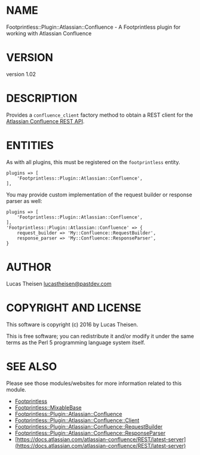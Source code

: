# NAME

Footprintless::Plugin::Atlassian::Confluence - A Footprintless plugin for working with Atlassian Confluence

# VERSION

version 1.02

# DESCRIPTION

Provides a `confluence_client` factory method to obtain a REST client for the 
[Atlassian Confluence REST API](https://developer.atlassian.com/confdev/confluence-server-rest-api).

# ENTITIES

As with all plugins, this must be registered on the `footprintless` entity.  

    plugins => [
        'Footprintless::Plugin::Atlassian::Confluence',
    ],

You may provide custom implementation of the request builder or response
parser as well:

    plugins => [
        'Footprintless::Plugin::Atlassian::Confluence',
    ],
    'Footprintless::Plugin::Atlassian::Confluence' => {
        request_builder => 'My::Confluence::RequestBuilder',
        response_parser => 'My::Confluence::ResponseParser',
    }

# AUTHOR

Lucas Theisen <lucastheisen@pastdev.com>

# COPYRIGHT AND LICENSE

This software is copyright (c) 2016 by Lucas Theisen.

This is free software; you can redistribute it and/or modify it under
the same terms as the Perl 5 programming language system itself.

# SEE ALSO

Please see those modules/websites for more information related to this module.

- [Footprintless](https://metacpan.org/pod/Footprintless)
- [Footprintless::MixableBase](https://metacpan.org/pod/Footprintless::MixableBase)
- [Footprintless::Plugin::Atlassian::Confluence](https://metacpan.org/pod/Footprintless::Plugin::Atlassian::Confluence)
- [Footprintless::Plugin::Atlassian::Confluence::Client](https://metacpan.org/pod/Footprintless::Plugin::Atlassian::Confluence::Client)
- [Footprintless::Plugin::Atlassian::Confluence::RequestBuilder](https://metacpan.org/pod/Footprintless::Plugin::Atlassian::Confluence::RequestBuilder)
- [Footprintless::Plugin::Atlassian::Confluence::ResponseParser](https://metacpan.org/pod/Footprintless::Plugin::Atlassian::Confluence::ResponseParser)
- [https://docs.atlassian.com/atlassian-confluence/REST/latest-server](https://docs.atlassian.com/atlassian-confluence/REST/latest-server)
